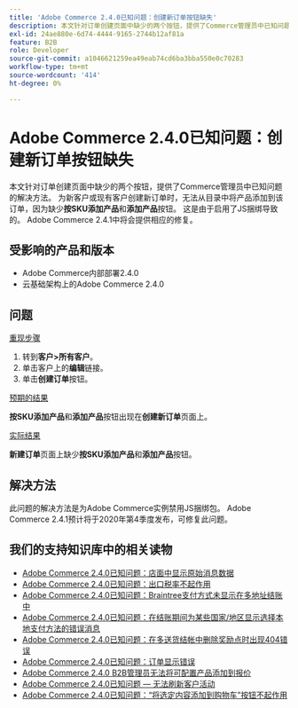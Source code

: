 ```yaml
---
title: 'Adobe Commerce 2.4.0已知问题：创建新订单按钮缺失'
description: 本文针对订单创建页面中缺少的两个按钮，提供了Commerce管理员中已知问题的解决方法。 为新客户或现有客户创建新订单时，无法从目录中将产品添加到订单，因为缺少**按SKU添加产品**和**添加产品**按钮。 这是由于启用了JS捆绑导致的。 Adobe Commerce 2.4.1中将会提供相应的修复。
exl-id: 24ae880e-6d74-4444-9165-2744b12af81a
feature: B2B
role: Developer
source-git-commit: a1046621259ea49eab74cd6ba3bba550e0c70283
workflow-type: tm+mt
source-wordcount: '414'
ht-degree: 0%

---
```


# Adobe Commerce 2.4.0已知问题：创建新订单按钮缺失

本文针对订单创建页面中缺少的两个按钮，提供了Commerce管理员中已知问题的解决方法。 为新客户或现有客户创建新订单时，无法从目录中将产品添加到该订单，因为缺少&#x200B;**按SKU添加产品**&#x200B;和&#x200B;**添加产品**&#x200B;按钮。 这是由于启用了JS捆绑导致的。 Adobe Commerce 2.4.1中将会提供相应的修复。

## 受影响的产品和版本

* Adobe Commerce内部部署2.4.0
* 云基础架构上的Adobe Commerce 2.4.0

## 问题

<u>重现步骤</u>

1. 转到&#x200B;**客户>所有客户**。
1. 单击客户上的&#x200B;**编辑**&#x200B;链接。
1. 单击&#x200B;**创建订单**&#x200B;按钮。

<u>预期的结果</u>

**按SKU添加产品**&#x200B;和&#x200B;**添加产品**&#x200B;按钮出现在&#x200B;**创建新订单**&#x200B;页面上。

<u>实际结果</u>

**新建订单**&#x200B;页面上缺少&#x200B;**按SKU添加产品**&#x200B;和&#x200B;**添加产品**&#x200B;按钮。

## 解决方法

此问题的解决方法是为Adobe Commerce实例禁用JS捆绑包。 Adobe Commerce 2.4.1预计将于2020年第4季度发布，可修复此问题。

## 我们的支持知识库中的相关读物

* [Adobe Commerce 2.4.0已知问题：店面中显示原始消息数据](/help/troubleshooting/storefront/magento-2-4-0-issue-storefront-raw-message-data-display.md)
* [Adobe Commerce 2.4.0已知问题：出口税率不起作用](/help/troubleshooting/miscellaneous/magento-2-4-0-known-issue-export-tax-rates-does-not-work.md)
* [Adobe Commerce 2.4.0已知问题：Braintree支付方式未显示在多地址结账中](/help/troubleshooting/payments/magento-2-4-0-braintree-not-in-multiple-addresses-checkout.md)
* [Adobe Commerce 2.4.0已知问题：在结账期间为某些国家/地区显示选择本地支付方法的错误消息](/help/troubleshooting/payments/magento-2-4-0-checkout-error-selecting-local-payments.md)
* [Adobe Commerce 2.4.0已知问题：在多送货结帐中删除奖励点时出现404错误](/help/troubleshooting/storefront/magento-2-4-0-404-error-removing-rewards-points-on-multi-shipping-checkout.md)
* [Adobe Commerce 2.4.0已知问题：订单显示错误](/help/troubleshooting/storefront/magento-2-4-0-known-issue-orders-display-error.md)
* [Adobe Commerce 2.4.0 B2B管理员无法将可配置产品添加到报价](/help/troubleshooting/miscellaneous/magento-2-4-0-b2b-admin-can-t-add-configurable-product-to-quote.md)
* [Adobe Commerce 2.4.0已知问题 — 无法刷新客户活动](/help/troubleshooting/miscellaneous/magento-2-4-0-refresh-on-customer-activities-does-not-work.md)
* [Adobe Commerce 2.4.0已知问题：“将选定内容添加到购物车”按钮不起作用](/help/troubleshooting/miscellaneous/magento-2-4-0-add-selections-to-my-cart-does-not-work.md)
